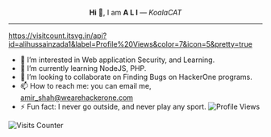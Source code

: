 
<p align="center"><b>Hi</b> 👋, I am <b>A L I</b> — <i>KoalaCAT</i></p>

---

https://visitcount.itsvg.in/api?id=alihussainzada1&label=Profile%20Views&color=7&icon=5&pretty=true
- 👀 I’m interested in Web application Security, and Learning.
- 🌱 I’m currently learning NodeJS, PHP.
- 💞️ I’m looking to collaborate on Finding Bugs on HackerOne programs.
- 📫 How to reach me: you can email me, amir_shah@wearehackerone.com
- ⚡ Fun fact: I never go outside, and never play any sport.
![Profile Views](https://komarev.com/ghpvc/?username=alihussainzada)

![Visits Counter](https://visitcount.itsvg.in/api?id=alihussainzada&label=Profile%20Views&color=12&icon=5&pretty=true)

<!---
alihussainzada/alihussainzada is a ✨ special ✨ repository because its `README.md` (this file) appears on your GitHub profile.
You can click the Preview link to take a look at your changes.
--->
